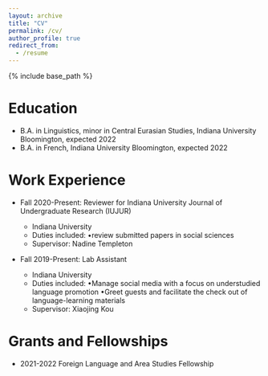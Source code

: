 ```yaml
---
layout: archive
title: "CV"
permalink: /cv/
author_profile: true
redirect_from:
  - /resume
---
```


{% include base_path %}

Education
======
* B.A. in Linguistics, minor in Central Eurasian Studies, Indiana University Bloomington, expected 2022
* B.A. in French, Indiana University Bloomington, expected 2022

Work Experience
======
* Fall 2020-Present: Reviewer for Indiana University Journal of Undergraduate Research (IUJUR)
  * Indiana University
  * Duties included: •review submitted papers in social sciences
  * Supervisor: Nadine Templeton

* Fall 2019-Present: Lab Assistant
  * Indiana University
  * Duties included: •Manage social media with a focus on understudied language promotion
                     •Greet guests and facilitate the check out of language-learning materials
  * Supervisor: Xiaojing Kou
  
Grants and Fellowships
======
* 2021-2022 Foreign Language and Area Studies Fellowship

